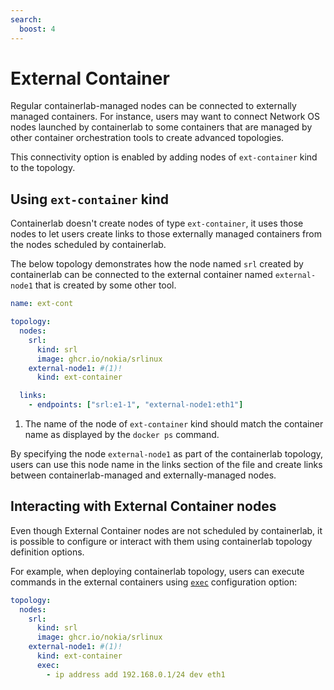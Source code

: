 ```yaml
---
search:
  boost: 4
---
```


# External Container

Regular containerlab-managed nodes can be connected to externally managed containers. For instance, users may want to connect Network OS nodes launched by containerlab to some containers that are managed by other container orchestration tools to create advanced topologies.

This connectivity option is enabled by adding nodes of `ext-container` kind to the topology.

## Using `ext-container` kind

Containerlab doesn't create nodes of type `ext-container`, it uses those nodes to let users create links to those externally managed containers from the nodes scheduled by containerlab.

The below topology demonstrates how the node named `srl` created by containerlab can be connected to the external container named `external-node1` that is created by some other tool.

```yaml
name: ext-cont

topology:
  nodes:
    srl:
      kind: srl
      image: ghcr.io/nokia/srlinux
    external-node1: #(1)!
      kind: ext-container

  links:
    - endpoints: ["srl:e1-1", "external-node1:eth1"]
```

1. The name of the node of `ext-container` kind should match the container name as displayed by the `docker ps` command.

By specifying the node `external-node1` as part of the containerlab topology, users can use this node name in the links section of the file and create links between containerlab-managed and externally-managed nodes.

## Interacting with External Container nodes

Even though External Container nodes are not scheduled by containerlab, it is possible to configure or interact with them using containerlab topology definition options.

For example, when deploying containerlab topology, users can execute commands in the external containers using [`exec`](../nodes.md#exec) configuration option:

```yaml
topology:
  nodes:
    srl:
      kind: srl
      image: ghcr.io/nokia/srlinux
    external-node1: #(1)!
      kind: ext-container
      exec:
        - ip address add 192.168.0.1/24 dev eth1
```
